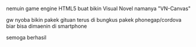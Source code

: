 nemuin game engine HTML5 buat bikin Visual Novel namanya
"VN-Canvas"

gw nyoba bikin pakek gituan terus di bungkus pakek phonegap/cordova biar bisa dimaenin di smartphone

semoga berhasil